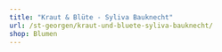 ```yaml
---
title: "Kraut & Blüte - Syliva Bauknecht"
url: /st-georgen/kraut-und-bluete-syliva-bauknecht/
shop: Blumen
---
```

